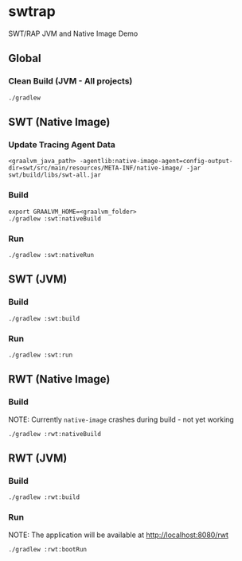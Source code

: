 # swtrap

SWT/RAP JVM and Native Image Demo

## Global

### Clean Build (JVM - All projects)

```shell
./gradlew
```

## SWT (Native Image)

### Update Tracing Agent Data

```shell
<graalvm_java_path> -agentlib:native-image-agent=config-output-dir=swt/src/main/resources/META-INF/native-image/ -jar swt/build/libs/swt-all.jar
```

### Build

```shell
export GRAALVM_HOME=<graalvm_folder>
./gradlew :swt:nativeBuild
```

### Run

```shell
./gradlew :swt:nativeRun
```

## SWT (JVM)

### Build

```shell
./gradlew :swt:build
```

### Run

```shell
./gradlew :swt:run
```

## RWT (Native Image)

### Build

NOTE: Currently `native-image` crashes during build - not yet working

```shell
./gradlew :rwt:nativeBuild
```

## RWT (JVM)

### Build

```shell
./gradlew :rwt:build
```

### Run

NOTE: The application will be available at <http://localhost:8080/rwt>

```shell
./gradlew :rwt:bootRun
```
